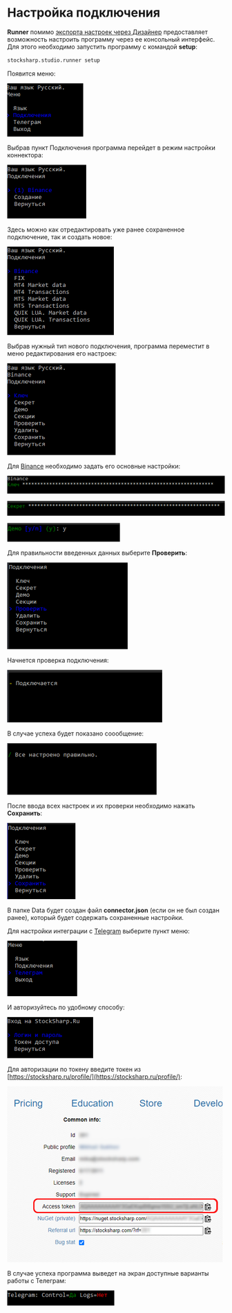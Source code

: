 # Настройка подключения

**Runner** помимо [экспорта настроек через Дизайнер](RunnerDesignerExport.md) предоставляет возможность настроить программу через ее консольный интерфейс. Для этого необходимо запустить программу с командой **setup**:

```cmd
stocksharp.studio.runner setup
```

Появится меню:

![runner_setup_1](../images/runner_setup_1.png)

Выбрав пункт Подключения программа перейдет в режим настройки коннектора:

![runner_setup_2](../images/runner_setup_2.png)

Здесь можно как отредактировать уже ранее сохраненное подключение, так и создать новое:

![runner_setup_3](../images/runner_setup_3.png)

Выбрав нужный тип нового подключения, программа переместит в меню редактирования его настроек:

![runner_setup_4](../images/runner_setup_4.png)

Для [Binance](Binance.md) необходимо задать его основные настройки:

![runner_setup_5](../images/runner_setup_5.png)

![runner_setup_6](../images/runner_setup_6.png)

![runner_setup_7](../images/runner_setup_7.png)

Для правильности введенных данных выберите **Проверить**:

![runner_setup_8](../images/runner_setup_8.png)

Начнется проверка подключения:

![runner_setup_9](../images/runner_setup_9.png)

В случае успеха будет показано соообщение:

![runner_setup_10](../images/runner_setup_10.png)

После ввода всех настроек и их проверки необходимо нажать **Сохранить**:

![runner_setup_11](../images/runner_setup_11.png)

В папке Data будет создан файл **connector.json** (если он не был создан ранее), который будет содержать сохраненные настройки.

Для настройки интеграции с [Telegram](Telegram.md) выберите пункт меню:

![runner_telegram_1](../images/runner_telegram_1.png)

И авторизуйтесь по удобному способу:

![runner_telegram_2](../images/runner_telegram_2.png)

Для авторизации по токену введите токен из [https://stocksharp.ru/profile/](https://stocksharp.ru/profile/):

![Profile](../images/Profile.png)

В случае успеха программа выведет на экран доступные варианты работы с Телеграм:

![runner_telegram_3](../images/runner_telegram_3.png)